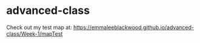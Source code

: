 # advanced-class

Check out my test map at: https://emmaleeblackwood.github.io/advanced-class/Week-1/mapTest
